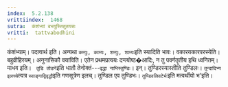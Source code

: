 ```yaml
---
index:  5.2.138
vrittiindex:  1468
sutra:  कंशंभ्यां बभयुस्तितुतयसः
vritti:  tattvabodhini 
---
```


कंशंभ्याम्। पदत्वार्थ इति। अन्यथा `कम्युः, काम्यः, शम्युः, शाम्यः`इति स्यादिति भावः। वकारयकारपरस्येति। बहुव्रीहिरयम्। अनुनासिकौ वयाविति। एतेन प्रथमप्रत्ययः दन्त्योष्ठ�आदिः, न तु पवर्गतृतीय इथि ध्वनितम्। माधव इति। ` तुडि तोडने`इति धातौ तेनोक्तं---`वृद्धा नाभिस्तुण्डिः`। इन्। तुण्डिरस्यास्तीति तुण्डिलः। `तुन्दादिभ्य इलच्चे`त्यत्र `स्वाङ्गाद्विवृद्धौ`इति गणसूत्रेण इलच्। तुण्डिल एव तुण्डिभः। `तुण्डिवलिवटेर्भः`इति मत्वर्थीयो भ'इति।

